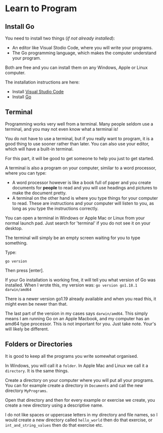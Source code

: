 # Learn to Program #
## Install Go ##

You need to install two things (_if not already installed_):
- An editor like Visual Stodio Code, where you will write your programs.
- The Go programming language, which makes the computer understand your program.

Both are free and you can install them on any Windows, Apple or Linux computer.

The installation instructions are here:
- Install [Visual Studio Code](https://code.visualstudio.com/)
- Install [Go](https://go.dev/)

## Terminal ##

Programming works very well from a terminal. Many people seldom use a terminal, and you may not even know what a terminal is!

You do not have to use a terminal, but if you really want to program, it is a good thing to use sooner rather than later. You can also use your editor, which will have a built-in terminal.

For this part, it will be good to get someone to help you just to get started.

A terminal is also a program on your computer, similar to a word processor, where you can type:
- A word processor however is like a book full of paper and you create documents for **people** to read and you will use headings and pictures to make the document pretty.
- A terminal on the other hand is where you type things for your computer to read. These are instructions and your computer will listen to you, as long as you type the instructions correctly.

You can open a terminal in Windows or Apple Mac or Linux from your normal launch pad. Just search for 'terminal' if you do not see it on your desktop.

The terminal will simply be an empty screen waiting for you to type something.

Type:

```go version```

Then press [enter].

If your Go installation is working fine, it will tell you what version of Go was installed. When I wrote this, my version was:
```go version go1.18.1 darwin/amd64```

There is a newer version go1.19 already available and when you read this, it might even be newer than that.

The last part of the version in my cases says `darwin/amd64`. This simply means I am running Go on an Apple Macbook, and my computer has an amd64 type processor. This is not important for you. Just take note. Your's will likely be different.

## Folders or Directories ##

It is good to keep all the programs you write somewhat organised.

In Windows, you will call it a `folder`. In Apple Mac and Linux we call it a `directory`. It is the same things.

Create a directory on your computer where you will put all your programs. You can for example create a directory in `Documents` and call the new directory `MyPrograms`.

Open that directory and then for every example or exercise we create, you create a new directory using a descriptive name.

I do not like spaces or uppercase letters in my directory and file names, so I would create a new directory called `hello_world` then do that exercise, or `int_and_string_values` then do that exercise etc.
